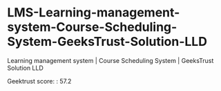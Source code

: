 # LMS-Learning-management-system-Course-Scheduling-System-GeeksTrust-Solution-LLD
 Learning management system | Course Scheduling System | GeeksTrust Solution LLD


Geektrust score: : 57.2
